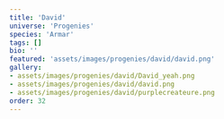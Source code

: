```yaml
---
title: 'David'
universe: 'Progenies'
species: 'Armar'
tags: []
bio: ''
featured: 'assets/images/progenies/david/david.png'
gallery:
- assets/images/progenies/david/David_yeah.png
- assets/images/progenies/david/david.png
- assets/images/progenies/david/purplecreateure.png
order: 32
---
```

